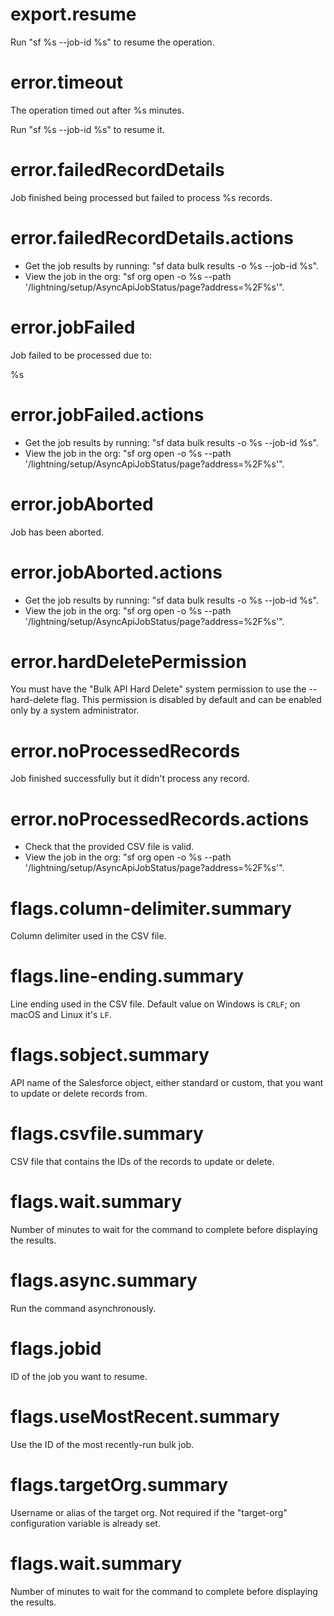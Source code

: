 # export.resume

Run "sf %s --job-id %s" to resume the operation.

# error.timeout

The operation timed out after %s minutes.

Run "sf %s --job-id %s" to resume it.

# error.failedRecordDetails

Job finished being processed but failed to process %s records.

# error.failedRecordDetails.actions

- Get the job results by running: "sf data bulk results -o %s --job-id %s".
- View the job in the org: "sf org open -o %s --path '/lightning/setup/AsyncApiJobStatus/page?address=%2F%s'".

# error.jobFailed

Job failed to be processed due to:

%s

# error.jobFailed.actions

- Get the job results by running: "sf data bulk results -o %s --job-id %s".
- View the job in the org: "sf org open -o %s --path '/lightning/setup/AsyncApiJobStatus/page?address=%2F%s'".

# error.jobAborted

Job has been aborted.

# error.jobAborted.actions

- Get the job results by running: "sf data bulk results -o %s --job-id %s".
- View the job in the org: "sf org open -o %s --path '/lightning/setup/AsyncApiJobStatus/page?address=%2F%s'".

# error.hardDeletePermission

You must have the "Bulk API Hard Delete" system permission to use the --hard-delete flag. This permission is disabled by default and can be enabled only by a system administrator.

# error.noProcessedRecords

Job finished successfully but it didn't process any record.

# error.noProcessedRecords.actions

- Check that the provided CSV file is valid.
- View the job in the org: "sf org open -o %s --path '/lightning/setup/AsyncApiJobStatus/page?address=%2F%s'".

# flags.column-delimiter.summary

Column delimiter used in the CSV file.

# flags.line-ending.summary

Line ending used in the CSV file. Default value on Windows is `CRLF`; on macOS and Linux it's `LF`.

# flags.sobject.summary

API name of the Salesforce object, either standard or custom, that you want to update or delete records from.

# flags.csvfile.summary

CSV file that contains the IDs of the records to update or delete.

# flags.wait.summary

Number of minutes to wait for the command to complete before displaying the results.

# flags.async.summary

Run the command asynchronously.

# flags.jobid

ID of the job you want to resume.

# flags.useMostRecent.summary

Use the ID of the most recently-run bulk job.

# flags.targetOrg.summary

Username or alias of the target org. Not required if the "target-org" configuration variable is already set.

# flags.wait.summary

Number of minutes to wait for the command to complete before displaying the results.
